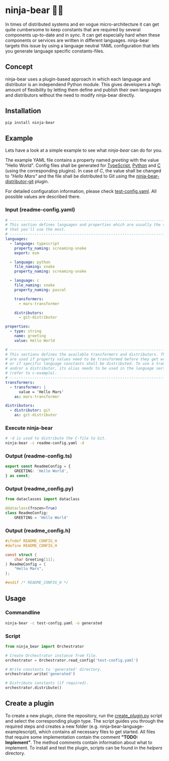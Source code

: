 # ninja-bear 🥷🐻
In times of distributed systems and en vogue micro-architecture it can get quite cumbersome to keep constants that are required by several components up-to-date and in sync. It can get especially hard when these components or services are written in different languages. ninja-bear targets this issue by using a language neutral YAML configuration that lets you generate language specific constants-files.

## Concept
ninja-bear uses a plugin-based approach in which each language and distributor is an independend Python module. This gives developers a high amount of flexibility by letting them define and publish their own languages and distributors without the need to modify ninja-bear directly.

## Installation
```bash
pip install ninja-bear
```

## Example
Lets have a look at a simple example to see what *ninja-bear* can do for you.

The example YAML file contains a property named *greeting* with the value "Hello World". Config files shall be generated for [TypeScript](https://pypi.org/project/ninja-bear-language-typescript/), [Python](https://pypi.org/project/ninja-bear-language-python/) and [C](https://pypi.org/project/ninja-bear-language-c/) (using the corresponding plugins). In case of *C*, the value shall be changed to *"Hello Mars"* and the file shall be distributed to Git using the [ninja-bear-distributor-git](https://pypi.org/project/ninja-bear-distributor-git/) plugin.

For detailed configuration information, please check [test-config.yaml](https://github.com/monstermichl/ninja-bear/blob/main/example/test-config.yaml). All possible values are described there.

### Input (readme-config.yaml)
```yaml
# -----------------------------------------------------------------------------
# This section defines languages and properties which are usually the settings
# that you'll use the most.
# -----------------------------------------------------------------------------
languages:
  - language: typescript
    property_naming: screaming-snake
    export: esm

  - language: python
    file_naming: snake
    property_naming: screaming-snake

  - language: c
    file_naming: snake
    property_naming: pascal

    transformers:
      - mars-transformer

    distributors:
      - git-distributor

properties:
  - type: string
    name: greeting
    value: Hello World

# -----------------------------------------------------------------------------
# This sections defines the available transformers and distributors. They are
# are used if property values need to be transformed before they get written
# or if specific language constants shall be distributed. To use a transformer
# and/or a distributor, its alias needs to be used in the language section
# (refer to c-example).
# -----------------------------------------------------------------------------
transformers:
  - transformer: |
      value = 'Hello Mars'
    as: mars-transformer

distributors:
  - distributor: git
    as: git-distributor
```

### Execute ninja-bear
```bash
# -d is used to distribute the C-file to Git.
ninja-bear -c readme-config.yaml -d
```

### Output (readme-config.ts)
```typescript
export const ReadmeConfig = {
    GREETING: 'Hello World',
} as const;
```

### Output (readme_config.py)
```python
from dataclasses import dataclass

@dataclass(frozen=True)
class ReadmeConfig:
    GREETING = 'Hello World'
```

### Output (readme_config.h)
```c
#ifndef README_CONFIG_H
#define README_CONFIG_H

const struct {
    char Greeting[11];
} ReadmeConfig = {
    "Hello Mars",
};

#endif /* README_CONFIG_H */
```

## Usage
### Commandline
```bash
ninja-bear -c test-config.yaml -o generated
```

### Script
```python
from ninja_bear import Orchestrator

# Create Orchestrator instance from file.
orchestrator = Orchestrator.read_config('test-config.yaml')

# Write constants to 'generated' directory.
orchestrator.write('generated')

# Distribute constants (if required).
orchestrator.distribute()
```

## Create a plugin
To create a new plugin, clone the repository, run the [create_plugin.py](https://github.com/monstermichl/ninja-bear/blob/main/misc/plugins/create_plugin.py) script and select the corresponding plugin type. The script guides you through the required steps and creates a new folder (e.g. ninja-bear-language-examplescript), which contains all necessary files to get started. All files that require some implementation contain the comment **"TODO: Implement"**. The method comments contain information about what to implement. To install and test the plugin, scripts can be found in the *helpers* directory.
